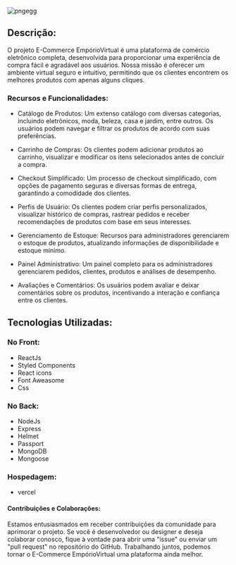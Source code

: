 
![pngegg](https://github.com/wal-wizard/React-ECommerce/assets/82295321/ea0a0003-8fc5-4a47-a1df-66c23fd0e41b)

## Descrição:

O projeto E-Commerce EmpórioVirtual é uma plataforma de comércio eletrônico completa, desenvolvida para proporcionar uma experiência de compra fácil e agradável aos usuários. Nossa missão é oferecer um ambiente virtual seguro e intuitivo, permitindo que os clientes encontrem os melhores produtos com apenas alguns cliques.

### Recursos e Funcionalidades:

  - Catálogo de Produtos: Um extenso catálogo com diversas categorias, incluindo eletrônicos, moda, beleza, casa e jardim, entre outros. Os usuários podem navegar e filtrar os produtos de acordo com suas preferências.

  - Carrinho de Compras: Os clientes podem adicionar produtos ao carrinho, visualizar e modificar os itens selecionados antes de concluir a compra.

  - Checkout Simplificado: Um processo de checkout simplificado, com opções de pagamento seguras e diversas formas de entrega, garantindo a comodidade dos clientes.

  - Perfis de Usuário: Os clientes podem criar perfis personalizados, visualizar histórico de compras, rastrear pedidos e receber recomendações de produtos com base em seus interesses.

  - Gerenciamento de Estoque: Recursos para administradores gerenciarem o estoque de produtos, atualizando informações de disponibilidade e estoque mínimo.

  - Painel Administrativo: Um painel completo para os administradores gerenciarem pedidos, clientes, produtos e análises de desempenho.

  - Avaliações e Comentários: Os usuários podem avaliar e deixar comentários sobre os produtos, incentivando a interação e confiança entre os clientes.

## Tecnologias Utilizadas:

### No Front:
  - ReactJs
  - Styled Components
  - React icons
  - Font Aweasome
  - Css

### No Back:
  - NodeJs
  - Express
  - Helmet
  - Passport
  - MongoDB
  - Mongoose

### Hospedagem:
  - vercel

#### Contribuições e Colaborações:
Estamos entusiasmados em receber contribuições da comunidade para aprimorar o projeto. Se você é desenvolvedor ou designer e deseja colaborar conosco, fique à vontade para abrir uma "issue" ou enviar um "pull request" no repositório do GitHub. Trabalhando juntos, podemos tornar o E-Commerce EmpórioVirtual uma plataforma ainda melhor.

